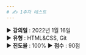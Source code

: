 ```yaml
---
# ✍ 1주차 테스트
---
```


▶ **강의일** : 2022년 1월 16일  
▶ **유형** : HTML&CSS, Git   
▶ **진도율** : 100% 
▶ **점수** : 90점 
